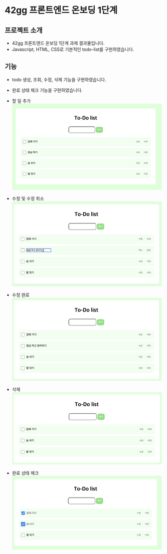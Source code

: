 # 42gg 프론트엔드 온보딩 1단계

## 프로젝트 소개

- 42gg 프론트엔드 온보딩 1단계 과제 결과물입니다.
- Javascript, HTML, CSS로 기본적인 todo-list를 구현하였습니다.

## 기능

- todo 생성, 조회, 수정, 삭제 기능을 구현하였습니다.
- 완료 상태 체크 기능을 구현하였습니다.

- 할 일 추가
![todo-list](public/image/todo-list1.png)

- 수정 및 수정 취소
![edit-todo](public/image/todo-list2.png)

- 수정 완료
![complete-editing](public/image/todo-list3.png)

- 삭제
![delete-todo](public/image/todo-list4.png)

- 완료 상태 체크
![check-todo](public/image/todo-list5.png)